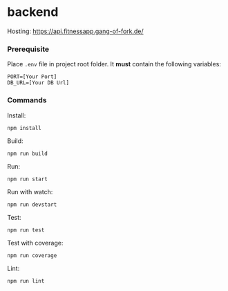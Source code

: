 # backend

Hosting: https://api.fitnessapp.gang-of-fork.de/

### Prerequisite

Place ```.env``` file in project root folder. It **must** contain the following variables:
```
PORT=[Your Port]
DB_URL=[Your DB Url]
```

### Commands

Install:
```
npm install
```

Build:
```
npm run build
```

Run:
```
npm run start
```

Run with watch:
```
npm run devstart
```

Test:
```
npm run test
```

Test with coverage:
```
npm run coverage
```

Lint:
```
npm run lint
```
